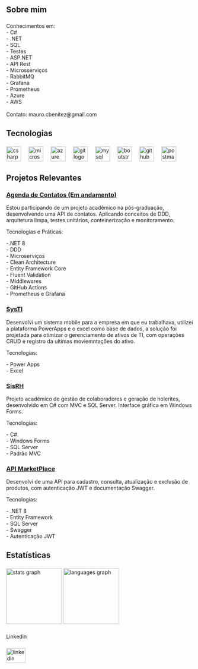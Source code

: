 <h2 align="left">Sobre mim</h2>

###

<p align="left">Conhecimentos em: <br>- C#<br>- .NET<br>- SQL <br>- Testes <br>- ASP.NET <br>- API Rest <br>- Microsserviços <br>- RabbitMQ  <br>- Grafana  <br>- Prometheus <br>- Azure<br>- AWS<br><br>Contato: mauro.cbenitez@gmail.com</p>

###

<h2 align="left">Tecnologias</h2>

###

<div align="left">
  <img src="https://skillicons.dev/icons?i=cs" height="40" alt="csharp logo"  />
  <img width="12" />
  <img src="https://cdn.jsdelivr.net/gh/devicons/devicon/icons/microsoftsqlserver/microsoftsqlserver-plain.svg" height="40" alt="microsoftsqlserver logo"  />
  <img width="12" />
  <img src="https://skillicons.dev/icons?i=azure" height="40" alt="azure logo"  />
  <img width="12" />
  <img src="https://skillicons.dev/icons?i=git" height="40" alt="git logo"  />
  <img width="12" />
  <img src="https://skillicons.dev/icons?i=mysql" height="40" alt="mysql logo"  />
  <img width="12" />
  <img src="https://skillicons.dev/icons?i=bootstrap" height="40" alt="bootstrap logo"  />
  <img width="12" />
  <img src="https://skillicons.dev/icons?i=github" height="40" alt="github logo"  />
  <img width="12" />
  <img src="https://skillicons.dev/icons?i=postman" height="40" alt="postman logo"  />
</div>

###

<h2 align="left">Projetos Relevantes</h2>
<h3 align="left"><a href=https://github.com/ErickGoldberg/TechChallenge-FIAP>Agenda de Contatos (Em andamento)</a></h3>
<p align="left">Estou participando de um projeto acadêmico na pós-graduação, desenvolvendo uma API de contatos. Aplicando conceitos de DDD, arquitetura limpa, testes unitários, conteinerização e monitoramento.</p> 
<p align="left">Tecnologias e Práticas:</p>
-.NET 8
<br>- DDD
<br>- Microserviços
<br>- Clean Architecture
<br>- Entity Framework Core
<br>- Fluent Validation
<br>- Middlewares
<br>- GitHub Actions
<br>- Prometheus e Grafana 

###

<h3 align="left"><a href=https://www.linkedin.com/posts/mauro-cbenitez_apresento-uma-solu%C3%A7%C3%A3o-desenvolvida-utilizando-activity-7218071671709040641-j_IX?utm_source=share&utm_medium=member_desktop&rcm=ACoAACwZlIMBtYPgLqCx7UUQ-5VlDxaQZ8zqw8w>SysTI</a></h3>
<p align="left">Desenvolvi um sistema mobile para a empresa em que eu trabalhava, utilizei a plataforma PowerApps e o excel 
como base de dados, a solução foi projetada para otimizar o gerenciamento de ativos de TI, com operações 
CRUD e registro da ultimas moviemntações do ativo.</p> 
<p align="left">Tecnologias:</p>
- Power Apps
<br>- Excel

###

<h3 align="left"><a href=https://www.linkedin.com/posts/mauro-cbenitez_este-%C3%A9-um-sistema-de-gerenciamento-de-recursos-activity-7205735412210765824-BNQm?utm_source=share&utm_medium=member_desktop&rcm=ACoAACwZlIMBtYPgLqCx7UUQ-5VlDxaQZ8zqw8w>SisRH</a></h3>
<p align="left">Projeto acadêmico de gestão de colaboradores e geração de holerites, desenvolvido em C# com MVC e SQL 
Server. Interface gráfica em Windows Forms.</p> 
<p align="left">Tecnologias:</p>
- C#
<br>- Windows Forms 
<br>- SQL Server 
<br>- Padrão MVC

###


<h3 align="left"><a href=https://github.com/Mauro-Benitez/API_Marketplace>API MarketPlace</a></h3>
<p align="left">Desenvolvi de uma API para cadastro, consulta, atualização e exclusão de produtos, com autenticação JWT e 
documentação Swagger.</p> 
<p align="left">Tecnologias:</p>
- .NET 8
<br>- Entity Framework 
<br>- SQL Server 
<br>- Swagger
<br>- Autenticação JWT 

###

<h2 align="left">Estatísticas</h2>

###

<div align="left">
  <img src="https://github-readme-stats.vercel.app/api?username=Mauro-Benitez&hide_title=false&hide_rank=false&show_icons=true&include_all_commits=true&count_private=true&disable_animations=false&theme=radical&locale=en&hide_border=false&order=1" height="150" alt="stats graph"  />
  <img src="https://github-readme-stats.vercel.app/api/top-langs?username=Mauro-Benitez&locale=en&hide_title=false&layout=compact&card_width=320&langs_count=5&theme=radical&hide_border=false&order=2" height="150" alt="languages graph"  />
  
</div>

###

<p align="left">Linkedin</p>

###

<div align="left">
  <a href="https://linkedin.com/in/mauro-cbenitez" target="_blank">
    <img src="https://raw.githubusercontent.com/maurodesouza/profile-readme-generator/master/src/assets/icons/social/linkedin/default.svg" width="52" height="40" alt="linkedin logo"  />
  </a>
</div>

###
